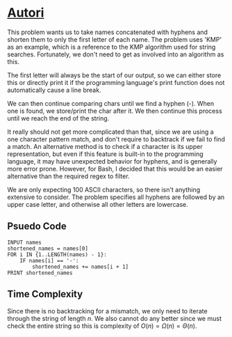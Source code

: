 # [Autori](https://open.kattis.com/problems/autori)

This problem wants us to take names concatenated with hyphens and shorten them to only the first letter of each name. The problem uses 'KMP' as an example, which is a reference to the KMP algorithm used for string searches. Fortunately, we don't need to get as involved into an algorithm as this.

The first letter will always be the start of our output, so we can either store this or directly print it if the programming language's print function does not automatically cause a line break.

We can then continue comparing chars until we find a hyphen (-). When one is found, we store/print the char after it. We then continue this process until we reach the end of the string.

It really should not get more complicated than that, since we are using a one character pattern match, and don't require to backtrack if we fail to find a match. An alternative method is to check if a character is its upper representation, but even if this feature is built-in to the programming language, it may have unexpected behavior for hyphens, and is generally more error prone. However, for Bash, I decided that this would be an easier alternative than the required regex to filter.

We are only expecting 100 ASCII characters, so there isn't anything extensive to consider. The problem specifies all hyphens are followed by an upper case letter, and otherwise all other letters are lowercase.

## Psuedo Code
```
INPUT names
shortened_names = names[0]
FOR i IN {1..LENGTH(names) - 1}:
    IF names[i] == '-':
        shortened_names += names[i + 1]
PRINT shortened_names
```

## Time Complexity
Since there is no backtracking for a mismatch, we only need to iterate through the string of length $n$. We also cannot do any better since we must check the entire string so this is complexity of $O(n) = \Omega(n) = \Theta(n)$.